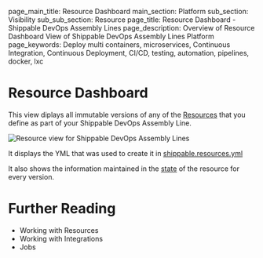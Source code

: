 page_main_title: Resource Dashboard
main_section: Platform
sub_section: Visibility
sub_sub_section: Resource
page_title: Resource Dashboard - Shippable DevOps Assembly Lines
page_description: Overview of Resource Dashboard View of Shippable DevOps Assembly Lines Platform
page_keywords: Deploy multi containers, microservices, Continuous Integration, Continuous Deployment, CI/CD, testing, automation, pipelines, docker, lxc

# Resource Dashboard
This view diplays all immutable versions of any of the [Resources](/platform/workflow/resource/overview) that you define as part of your Shippable DevOps Assembly Line. 

<img src="/images/platform/visibility/resource-view-grid.jpg" alt="Resource view for Shippable DevOps Assembly Lines" style="vertical-align: middle;display: block;margin-left: auto;margin-right: auto;"/>

It displays the YML that was used to create it in [shippable.resources.yml](/platform/tutorial/workflow/shippable-resources-yml)

It also shows the information maintained in the [state](/platform/workflow/state/overview) of the resource for every version. 

# Further Reading
* Working with Resources
* Working with Integrations
* Jobs